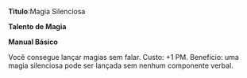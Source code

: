 **Titulo**:Magia Silenciosa

**Talento de Magia**

**Manual Básico**

 Você consegue lançar magias sem falar. Custo: +1 PM. Benefício: uma magia silenciosa pode ser lançada sem nenhum componente verbal.